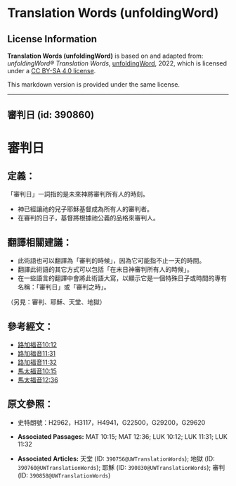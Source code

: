 # Translation Words (unfoldingWord)

## License Information

**Translation Words (unfoldingWord)** is based on and adapted from: _unfoldingWord® Translation Words_, [unfoldingWord](https://unfoldingword.org/utw), 2022, which is licensed under a [CC BY-SA 4.0 license](https://creativecommons.org/licenses/by-sa/4.0/legalcode.en).

This markdown version is provided under the same license.



--------------------------------

## 審判日 (id: 390860)

審判日
===

定義：
---

「審判日」一詞指的是未來神將審判所有人的時刻。

* 神已經讓祂的兒子耶穌基督成為所有人的審判者。
* 在審判的日子，基督將根據祂公義的品格來審判人。

翻譯相關建議：
-------

* 此術語也可以翻譯為「審判的時候」，因為它可能指不止一天的時間。
* 翻譯此術語的其它方式可以包括「在末日神審判所有人的時候」。
* 在一些語言的翻譯中會將此術語大寫，以顯示它是一個特殊日子或時間的專有名稱：「審判日」或「審判之時」。

（另見：審判、耶穌、天堂、地獄）

參考經文：
-----

* [路加福音10:12](https://ref.ly/Luke10:12)
* [路加福音11:31](https://ref.ly/Luke11:31)
* [路加福音11:32](https://ref.ly/Luke11:32)
* [馬太福音10:15](https://ref.ly/Matt10:15)
* [馬太福音12:36](https://ref.ly/Matt12:36)

原文參照：
-----

* 史特朗號：H2962，H3117，H4941，G22500，G29200，G29620

* **Associated Passages:** MAT 10:15; MAT 12:36; LUK 10:12; LUK 11:31; LUK 11:32
* **Associated Articles:** 天堂 (ID: `390756@UWTranslationWords`); 地獄 (ID: `390760@UWTranslationWords`); 耶穌 (ID: `390830@UWTranslationWords`); 審判 (ID: `390858@UWTranslationWords`)


